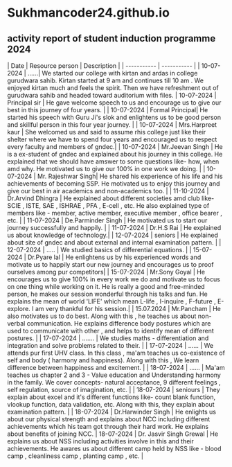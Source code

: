 # Sukhmancoder24.github.io 
## activity report of student induction programme 2024

| Date | Resource person | Description |
| ----------- | ----------- |
| 10-07-2024 | ......| We started our college with kirtan and ardas in college gurudwara sahib. Kirtan started at 9 am and continues till 10 am . We enjoyed kirtan much and feels the spirit. Then we have refreshment out of gurudwara sahib and headed toward auditorium with files. 
| 10-07-2024 | Principal sir | He gave welcome speech to us and encourage us to give our best in this journey of four years. | 
| 10-07-2024 | Formal Principal| He started his speech with Guru Ji's slok and enlightens us to be good person and skillful person in this four year journey. | 
| 10-07-2024 | Mrs.Harpreet kaur | She welcomed us and said to assume rhis college just like their shelter where we have to spend four years and encouraged us to respect every faculty and members of gndec.|
| 10-07-2024 | Mr.Jeevan Singh | He is a ex-student of gndec and explained about his journey in this college. He explained that we should have amswer to some questions like- how, when amd why. He motivated us to give our 100% in one work we doing. | 
| 10-07-2024 | Mr. Rajeshwar Singh| He shared his experience of his life and his achievements of becoming SSP. He motivated us to enjoy this journey and give our best in air academics and non-academics too. | 
| 11-10-2024 | Dr.Arvind Dhingra | He explained about different societies amd club like- SCIE , ISTE, SAE , ISHRAE , PFA , E-cell , etc. He also explained type of members like - member, active member, executive member , office bearer , etc. | 
| 11-07-2024 | De.Parminder Singh | He motivated us to start our journey successfully and happily. | 
| 11-07-2024 | Dr.H.S Rai | He explained us about knowledge of technology.|
| 12-07-2024 | seniors | He explained about site of gndec and about external and internal examination pattern. | 
| 12-07-2024 | ..... | We studied basics of differential equations. | 
| 15-07-2024 | Dr.Pyare lal | He enlightens us by his experienced words and motivate us to happily start our new journey and encourages us to proof ourselves among pur competitors|
| 15-07-2024 | Mr.Sony Goyal | He encourages us to give 100% in every work we do and motivate us to focus on one thing while working on it. He is really a good and free-minded person, he makes our session wonderful through his talks and fun. He explains the mean of world 'LIFE' which mean L-life , I-inquire , F-future , E-explore. I am very thankful for his session.| 
| 15.07.2024 | Mr.Pancham | He also motivates us to do best. Along with this , he teaches us about non-verbal communication. He explains difference body postures which are used to communicate with other , and helps to identify mean of  different postures. | 
| 17-07-2024 | ....... | We studies maths - differentiation and integration and solve problems related to their. |
| 17-07-2024 | ...... | We attends pur first UHV class. In this class , ma'am teaches us co-existence of self and body ( harmony and happiness). Along with this , We learn difference between happiness and excitement. | 
| 18-07-2024 | ...... | Ma'am teaches us chapter 2 and 3 - Value education and Understanding harmony in the family. We cover concepts- natural acceptance, 9 different feelings , self regulation, source of imagination, etc. | 
| 18-07-2024 | seniours | They explain about excel and it's different functions like- count blank function, vlookup function, data validation, etc. Along with this, they explain about examination pattern. | 
| 18-07-2024 | Dr.Harwinder Singh | He enlights us about our physical strength and explains about NCC including different achievements which his team got through their hard work. He explains about benefits of joining NCC.
| 18-07-2024 | Dr. Jasvir Singh Grewal | He explains us about NSS including activities involve in this and their achievements. He awares us about different camp held by NSS like - blood camp , cleanliness camp , planting camp , etc. | 
